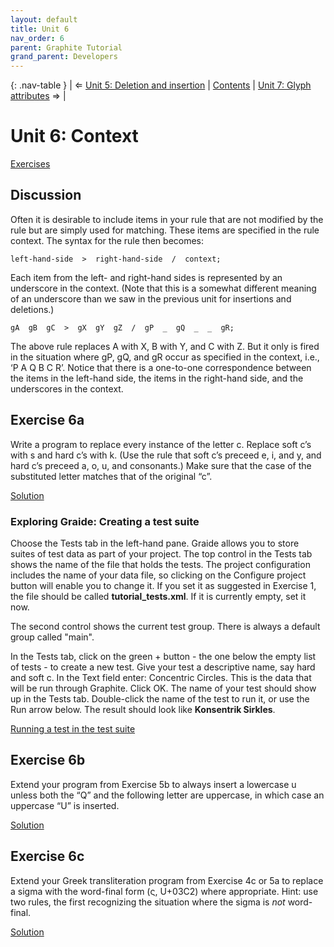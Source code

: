 ```yaml
---
layout: default
title: Unit 6
nav_order: 6
parent: Graphite Tutorial
grand_parent: Developers
---
```


{: .nav-table }
| &#x21D0; [Unit 5: Deletion and insertion](graide_tutorial5) | [Contents](../graide_tutorial) | [Unit 7: Glyph attributes](graide_tutorial7) &#x21D2; |

# Unit 6: Context

[Exercises](graide_tutorial3#exercise-6a)

## Discussion

Often it is desirable to include items in your rule that are not modified by the rule but are simply used for matching. These items are specified in the rule context. The syntax for the rule then becomes:

```
left-hand-side  >  right-hand-side  /  context;
```

Each item from the left- and right-hand sides is represented by an underscore in the context. (Note that this is a somewhat different meaning of an underscore than we saw in the previous unit for insertions and deletions.)

```
gA  gB  gC  >  gX  gY  gZ  /  gP  _  gQ  _  _  gR;
```

The above rule replaces A with X, B with Y, and C with Z. But it only is fired in the situation where gP, gQ, and gR occur as specified in the context, i.e., ‘P A Q B C R’. Notice that there is a one-to-one correspondence between the items in the left-hand side, the items in the right-hand side, and the underscores in the context.

## Exercise 6a

Write a program to replace every instance of the letter c. Replace soft c’s with s and hard c’s with k. (Use the rule that soft c’s preceed e, i, and y, and hard c’s preceed a, o, u, and consonants.) Make sure that the case of the substituted letter matches that of the original “c”.

[Solution](graphite_tut_solutions#exercise-6a)

### Exploring Graide: Creating a test suite

Choose the Tests tab in the left-hand pane. Graide allows you to store suites of test data as part of your project. The top control in the Tests tab shows the name of the file that holds the tests. The project configuration includes the name of your data file, so clicking on the Configure project button will enable you to change it. If you set it as suggested in Exercise 1, the file should be called **tutorial_tests.xml**. If it is currently empty, set it now.

The second control shows the current test group. There is always a default group called "main".

In the Tests tab, click on the green + button - the one below the empty list of tests - to create a new test. Give your test a descriptive name, say hard and soft c. In the Text field enter: Concentric Circles. This is the data that will be run through Graphite. Click OK. The name of your test should show up in the Tests tab. Double-click the name of the test to run it, or use the Run arrow below. The result should look like **Konsentrik Sirkles**.

[Running a test in the test suite](../assets/images/graide6_1_runSavedTest.png)

## Exercise 6b

Extend your program from Exercise 5b to always insert a lowercase u unless both the “Q” and the following letter are uppercase, in which case an uppercase “U” is inserted.

[Solution](graphite_tut_solutions#exercise-6b)

## Exercise 6c

Extend your Greek transliteration program from Exercise 4c or 5a to replace a sigma with the word-final form (&#x03C2;, U+03C2) where appropriate. Hint: use two rules, the first recognizing the situation where the sigma is _not_ word-final.

[Solution](graphite_tut_solutions#exercise-6c)

